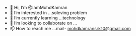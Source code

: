 - 👋 Hi, I’m @IamMohdKamran
- 👀 I’m interested in ...soleving problem
- 🌱 I’m currently learning ...technology
- 💞️ I’m looking to collaborate on ...
- 📫 How to reach me ...mail- mohdkamransrk10@gmail.com

<!---
IamMohdKamran/IamMohdKamran is a ✨ special ✨ repository because its `README.md` (this file) appears on your GitHub profile.
You can click the Preview link to take a look at your changes.
--->
